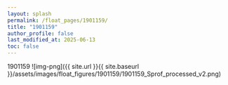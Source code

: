 ```yaml
---
layout: splash
permalink: /float_pages/1901159/
title: "1901159"
author_profile: false
last_modified_at: 2025-06-13
toc: false
---
```

 
1901159
![img-png]({{ site.url }}{{ site.baseurl }}/assets/images/float_figures/1901159/1901159_Sprof_processed_v2.png)
